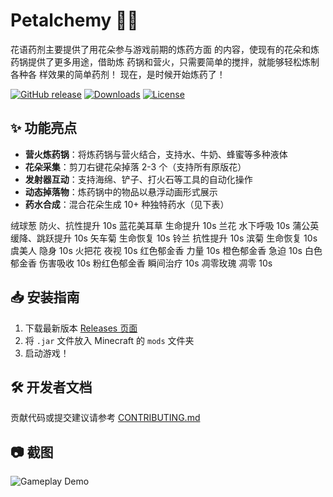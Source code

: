 # Petalchemy 🌸🔥


花语药剂主要提供了用花朵参与游戏前期的炼药方面
的内容，使现有的花朵和炼药锅提供了更多用途，借助炼
药锅和营火，只需要简单的搅拌，就能够轻松炼制各种各
样效果的简单药剂！
现在，是时候开始炼药了！

[![GitHub release](https://img.shields.io/github/v/release/subar11022/petalchemy)](https://github.com/subar11022/petalchemy/releases)
[![Downloads](https://img.shields.io/github/downloads/subar11022/petalchemy/total)](https://github.com/subar11022/petalchemy/releases)
[![License](https://img.shields.io/github/license/subar11022/petalchemy)](LICENSE)

## ✨ 功能亮点
- **营火炼药锅**：将炼药锅与营火结合，支持水、牛奶、蜂蜜等多种液体
- **花朵采集**：剪刀右键花朵掉落 2-3 个（支持所有原版花）
- **发射器互动**：支持海绵、铲子、打火石等工具的自动化操作
- **动态掉落物**：炼药锅中的物品以悬浮动画形式展示
- **药水合成**：混合花朵生成 10+ 种独特药水（见下表）

绒球葱 防火、抗性提升 10s
蓝花美耳草 生命提升 10s
兰花 水下呼吸 10s
蒲公英 缓降、跳跃提升 10s
矢车菊 生命恢复 10s
铃兰 抗性提升 10s
滨菊 生命恢复 10s
虞美人 隐身 10s
火把花 夜视 10s
红色郁金香 力量 10s
橙色郁金香 急迫 10s
白色郁金香 伤害吸收 10s
粉红色郁金香 瞬间治疗 10s
凋零玫瑰 凋零 10s

## 📥 安装指南
1. 下载最新版本 [Releases 页面](https://github.com/subar11022/petalchemy/releases)
2. 将 `.jar` 文件放入 Minecraft 的 `mods` 文件夹
3. 启动游戏！

## 🛠️ 开发者文档
贡献代码或提交建议请参考 [CONTRIBUTING.md](CONTRIBUTING.md)

## 📷 截图
![Gameplay Demo](assets/images/demo.gif)
